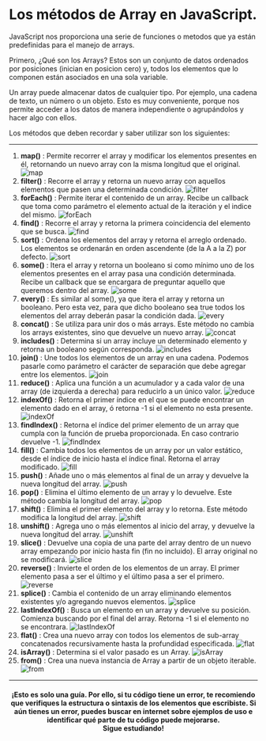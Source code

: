 
# Los métodos de Array en JavaScript.


JavaScript nos proporciona una serie de funciones o metodos que ya están predefinidas para el manejo de arrays.

Primero, ¿Qué son los Arrays?
Estos son un conjunto de datos ordenados por posiciones (inician en posicion cero) y, todos los elementos que lo componen están asociados en una sola variable. 

Un array puede almacenar datos de cualquier tipo. Por ejemplo, una cadena de texto, un número o un objeto. Esto es muy conveniente, porque nos permite acceder a los datos de manera independiente o agrupándolos y hacer algo con ellos.

Los métodos que deben recordar y saber utilizar son los siguientes:

---

1. **map()** : Permite recorrer el array y modificar los elementos presentes en él, retornando un nuevo array con la misma longitud que el original.
![map](https://dev-to-uploads.s3.amazonaws.com/uploads/articles/f25rnjq2j6wuhugxzi2a.png)
2. **filter()** : Recorre el array y retorna un nuevo array con aquellos elementos que pasen una determinada condición.
![filter](https://dev-to-uploads.s3.amazonaws.com/uploads/articles/h6447ms3disaktwi74os.png)
3. **forEach()** : Permite iterar el contenido de un array. Recibe un callback que toma como parámetro el elemento actual de la iteración y el indice del mismo.
![forEach](https://dev-to-uploads.s3.amazonaws.com/uploads/articles/kxv5bwmtsptuohcd2dqr.png)
4. **find()** : Recorre el array y retorna la primera coincidencia del elemento que se busca.
![find](https://dev-to-uploads.s3.amazonaws.com/uploads/articles/yipdbg0l4wnbt2ybm3bl.png)
5. **sort()** : Ordena los elementos del array y retorna el arreglo ordenado. Los elementos se ordenarán en orden ascendente (de la A a la Z) por defecto.
![sort](https://dev-to-uploads.s3.amazonaws.com/uploads/articles/m28vi4f62mvduofxun0q.png)
6. **some()** : Itera el array y retorna un booleano si como mínimo uno de los elementos presentes en el array pasa una condición determinada. Recibe un callback que se encargara de preguntar aquello que queremos dentro del array.
![some](https://dev-to-uploads.s3.amazonaws.com/uploads/articles/fzys22t49oe2b00p1bvj.png)
7. **every()** : Es similar al some(), ya que itera el array y retorna un booleano. Pero esta vez, para que dicho booleano sea true todos los elementos del array deberán pasar la condición dada.
![every](https://dev-to-uploads.s3.amazonaws.com/uploads/articles/dqj5q7a3h3tkvwq0bqvh.png)
8. **concat()** : Se utiliza para unir dos o más arrays. Este método no cambia los arrays existentes, sino que devuelve un nuevo array.
![concat](https://dev-to-uploads.s3.amazonaws.com/uploads/articles/wfsr0g0uxu6crvby9x6z.png)
9.  **includes()** : Determina si un array incluye un determinado elemento y retorna un booleano según corresponda.
![includes](https://dev-to-uploads.s3.amazonaws.com/uploads/articles/o6wdww82n63ptkkmt3qu.png)
10.  **join()** : Une todos los elementos de un array en una cadena. Podemos pasarle como parámetro el carácter de separación que debe agregar entre los elementos. 
![join](https://dev-to-uploads.s3.amazonaws.com/uploads/articles/7im37ahu1s67c7pk32g8.png)
11. **reduce()** : Aplica una función a un acumulador y a cada valor de una array (de izquierda a derecha) para reducirlo a un único valor.
![reduce](https://dev-to-uploads.s3.amazonaws.com/uploads/articles/sx68tqk220y3jyqahrkm.png)
12. **indexOf()** : Retorna el primer índice en el que se puede encontrar un elemento dado en el array, ó retorna -1 si el elemento no esta presente.
![indexOf](https://dev-to-uploads.s3.amazonaws.com/uploads/articles/xjwma9dcyod21ife9r80.png)
13.  **findIndex()** : Retorna el índice del primer elemento de un array que cumpla con la función de prueba proporcionada. En caso contrario devuelve -1.
![findIndex](https://dev-to-uploads.s3.amazonaws.com/uploads/articles/e3vkm3xkxdrvbswp4v4j.png)
14.  **fill()** : Cambia todos los elementos de un array por un valor estático, desde el índice de inicio hasta el índice final. Retorna el array modificado.
![fill](https://dev-to-uploads.s3.amazonaws.com/uploads/articles/lfiwo362se6dpspsb0tp.png)
15. **push()** :  Añade uno o más elementos al final de un array y devuelve la nueva longitud del array.
![push](https://dev-to-uploads.s3.amazonaws.com/uploads/articles/gmatruzexxgcawhm1p7j.png)
16. **pop()** : Elimina el último elemento de un array y lo devuelve. Este método cambia la longitud del array.
![pop](https://dev-to-uploads.s3.amazonaws.com/uploads/articles/8gkwxrcgqrzzlcckkchr.png)
17. **shift()** : Elimina el primer elemento del array y lo retorna. Este método modifica la longitud del array.
![shift](https://dev-to-uploads.s3.amazonaws.com/uploads/articles/zblrb9uldw4blb605krc.png)
18. **unshift()** : Agrega uno o más elementos al inicio del array, y devuelve la nueva longitud del array.
![unshift](https://dev-to-uploads.s3.amazonaws.com/uploads/articles/q333rq1o787jr99217ps.png)
19. **slice()** : Devuelve una copia de una parte del array dentro de un nuevo array empezando por inicio hasta fin (fin no incluido). El array original no se modificará.
![slice](https://dev-to-uploads.s3.amazonaws.com/uploads/articles/nxdd2w5v7ufqcamtmghy.png)
20.  **reverse()** : Invierte el orden de los elementos de un array. El primer elemento pasa a ser el último y el último pasa a ser el primero.
![reverse](https://dev-to-uploads.s3.amazonaws.com/uploads/articles/cx3jwoqesf2ruyzgc2lg.png)
21. **splice()** : Cambia el contenido de un array eliminando elementos existentes y/o agregando nuevos elementos.
![splice](https://dev-to-uploads.s3.amazonaws.com/uploads/articles/zs4zscoz5o72xbysw84u.png)
22. **lastIndexOf()** : Busca un elemento en un array y devuelve su posición. Comienza buscando por el final del array. Retorna -1 si el elemento no se encontrara.
![lastIndexOf](https://dev-to-uploads.s3.amazonaws.com/uploads/articles/tmappcxwkv92gs15ypaz.png)
23. **flat()** : Crea una nuevo array con todos los elementos de sub-array concatenados recursivamente hasta la profundidad especificada.
![flat](https://dev-to-uploads.s3.amazonaws.com/uploads/articles/ell6dbackl27setargzv.png)
24. **isArray()** : Determina si el valor pasado es un Array.
![isArray](https://dev-to-uploads.s3.amazonaws.com/uploads/articles/upfe6eaormv9mt1hlsvm.png)
25.  **from()** : Crea una nueva instancia de Array a partir de un objeto iterable.
![from](https://dev-to-uploads.s3.amazonaws.com/uploads/articles/zxsazaddecc4156sccdj.png)

---

<h4 align="center">¡Esto es solo una guía. Por ello, si tu código tiene un error, te recomiendo que verifiques la estructura o sintaxis de los elementos que escribiste. Si aún tienes un error, puedes buscar en internet sobre ejemplos de uso e identificar qué parte de tu código puede mejorarse.<br>
<strong>Sigue estudiando!</strong></h4>